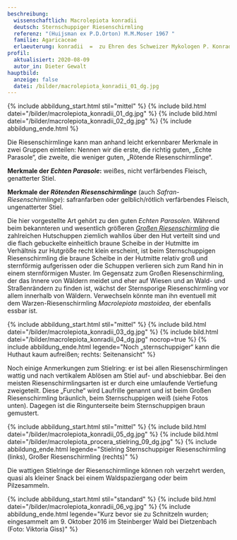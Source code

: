 ```yaml
---
beschreibung:
  wissenschaftlich: Macrolepiota konradii
  deutsch: Sternschuppiger Riesenschirmling
  referenz: "(Huijsman ex P.D.Orton) M.M.Moser 1967 "
  familie: Agaricaceae
  erlaeuterung: konradii  =  zu Ehren des Schweizer Mykologen P. Konrad
profil:
  aktualisiert: 2020-08-09
  autor_in: Dieter Gewalt
hauptbild:
  anzeige: false
  datei: /bilder/macrolepiota_konradii_01_dg.jpg
---
```

{% include abbildung_start.html stil="mittel" %}
{% include bild.html datei="/bilder/macrolepiota_konradii_01_dg.jpg" %}
{% include bild.html datei="/bilder/macrolepiota_konradii_02_dg.jpg" %}
{% include abbildung_ende.html %}

Die Riesenschirmlinge kann man anhand leicht erkennbarer Merkmale in zwei Gruppen einteilen: Nennen wir die erste, die richtig guten, „Echte Parasole“, die zweite, die weniger guten, „Rötende Riesenschirmlinge“.

**Merkmale der *Echten Parasole*:** weißes, nicht verfärbendes Fleisch, genatterter Stiel.

**Merkmale der *Rötenden Riesenschirmlinge*** (auch *Safran-Riesenschirmlinge*): safranfarben oder gelblich/rötlich verfärbendes Fleisch, ungenatterter Stiel.

Die hier vorgestellte Art gehört zu den guten *Echten Parasolen*. Während beim bekannteren und wesentlich größeren *[Großen Riesenschirmling](/pilze/macrolepiota-procera-großer-riesenschirmling-parasol)* die zahlreichen Hutschuppen ziemlich wahllos über den Hut verteilt sind und die flach gebuckelte einheitlich braune Scheibe in der Hutmitte im Verhältnis zur Hutgröße recht klein erscheint, ist beim Sternschuppigen Riesenschirmling die braune Scheibe in der Hutmitte relativ groß und sternförmig aufgerissen oder die Schuppen verlieren sich zum Rand hin in einem sternförmigen Muster. Im Gegensatz zum Großen Riesenschirmling, der das Innere von Wäldern meidet und eher auf Wiesen und an Wald- und Straßenrändern zu finden ist, wächst der Sternsporige Riesenschirmling vor allem innerhalb von Wäldern. Verwechseln könnte man ihn eventuell mit dem Warzen-Riesenschirmling *Macrolepiota mastoidea*, der ebenfalls essbar ist.

{% include abbildung_start.html stil="mittel" %}
{% include bild.html datei="/bilder/macrolepiota_konradii_03_dg.jpg" %}
{% include bild.html datei="/bilder/macrolepiota_konradii_04_dg.jpg" nocrop=true %}
{% include abbildung_ende.html legende="Noch „sternschuppiger“ kann die Huthaut kaum aufreißen; rechts: Seitenansicht" %}

Noch einige Anmerkungen zum Stielring: er ist bei allen Riesenschirmlingen wattig und nach vertikalem Ablösen am Stiel auf- und abschiebbar. Bei den meisten Riesenschirmlingsarten ist er durch eine umlaufende Vertiefung zweigeteilt. Diese „Furche“ wird Laufrille genannt und ist beim Großen Riesenschirmling bräunlich, beim Sternschuppigen weiß (siehe Fotos unten). Dagegen ist die Ringunterseite beim Sternschuppigen braun gemustert.

{% include abbildung_start.html stil="mittel" %}
{% include bild.html datei="/bilder/macrolepiota_konradii_05_dg.jpg" %}
{% include bild.html datei="/bilder/macrolepiota_procera_stielring_09_dg.jpg" %}
{% include abbildung_ende.html legende="Stielring Sternschuppiger Riesenschirmling (links), Großer Riesenschirmling (rechts)" %}

Die wattigen Stielringe der Riesenschirmlinge können roh verzehrt werden, quasi als kleiner Snack bei einem Waldspaziergang oder beim Pilzesammeln.

{% include abbildung_start.html stil="standard" %}
{% include bild.html datei="/bilder/macrolepiota_konradii_06_vg.jpg" %}
{% include abbildung_ende.html legende="Kurz bevor sie zu Schnitzeln wurden; eingesammelt am 9. Oktober 2016 im Steinberger Wald bei Dietzenbach (Foto: Viktoria Giss)" %}